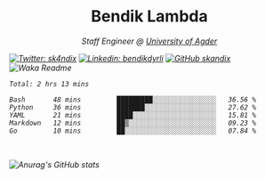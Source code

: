 <h1 align="center"> Bendik Lambda </h1>
<p align="center"><em>Staff Engineer @ <a href="http://www.uia.no">University of Agder</a></p>



[![Twitter: sk4ndix](https://img.shields.io/twitter/follow/sk4ndix?style=social)](https://twitter.com/sk4ndix)
[![Linkedin: bendikdyrli](https://img.shields.io/badge/-bendikdyrli-blue?style=flat-square&logo=Linkedin&logoColor=white&link=https://www.linkedin.com/in/bendikdyrli/)](https://www.linkedin.com/in/bendikdyrli/)
[![GitHub skandix](https://img.shields.io/github/followers/skandix?label=follow&style=social)](https://github.com/skandix)
![Waka Readme](https://github.com/skandix/skandix/workflows/Waka%20Readme/badge.svg)


<!--START_SECTION:waka-->
```text
Total: 2 hrs 13 mins

Bash       48 mins         █████████░░░░░░░░░░░░░░░░   36.56 % 
Python     36 mins         ███████░░░░░░░░░░░░░░░░░░   27.62 % 
YAML       21 mins         ████░░░░░░░░░░░░░░░░░░░░░   15.81 % 
Markdown   12 mins         ██▒░░░░░░░░░░░░░░░░░░░░░░   09.23 % 
Go         10 mins         ██░░░░░░░░░░░░░░░░░░░░░░░   07.84 % 
```
<!--END_SECTION:waka-->

  <br>
  
![Anurag's GitHub stats](https://github-readme-stats.vercel.app/api?username=skandix&show_icons=true&theme=tokyonight)


